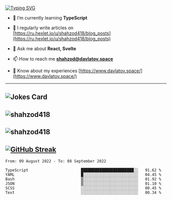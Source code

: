 [![Typing SVG](https://readme-typing-svg.herokuapp.com?font=Turret+Road&height=30&lines=HI!+I%60m+Frontend+Developer)](https://git.io/typing-svg)

- 🌱 I’m currently learning **TypeScript**

- 📝 I regularly write articles on [https://ru.hexlet.io/u/shahzod418/blog_posts](https://ru.hexlet.io/u/shahzod418/blog_posts)

- 💬 Ask me about **React, Svelte**

- 📫 How to reach me **shahzod@davlatov.space**

- 📄 Know about my experiences [https://www.davlatov.space/](https://www.davlatov.space/)

---
![Jokes Card](https://readme-jokes.vercel.app/api?theme=radical)
---
![shahzod418](https://github-readme-stats.vercel.app/api/top-langs?username=shahzod418&show_icons=true&theme=radical&locale=en&layout=compact)
---
![shahzod418](https://github-readme-stats.vercel.app/api?username=shahzod418&show_icons=true&theme=radical&locale=en&count_private=true)
---
[![GitHub Streak](http://github-readme-streak-stats.herokuapp.com?user=shahzod418&theme=radical&date_format=M%20j%5B%2C%20Y%5D)](https://git.io/streak-stats)
---
<!--START_SECTION:waka-->

```text
From: 09 August 2022 - To: 08 September 2022

TypeScript                       ███████████████████████░░   91.62 %
YAML                             █░░░░░░░░░░░░░░░░░░░░░░░░   04.45 %
Bash                             ▒░░░░░░░░░░░░░░░░░░░░░░░░   01.92 %
JSON                             ▒░░░░░░░░░░░░░░░░░░░░░░░░   01.10 %
SCSS                             ░░░░░░░░░░░░░░░░░░░░░░░░░   00.45 %
Text                             ░░░░░░░░░░░░░░░░░░░░░░░░░   00.34 %
```

<!--END_SECTION:waka-->
